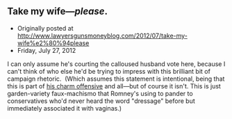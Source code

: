 ## Take my wife—<em>please</em>.

 * Originally posted at http://www.lawyersgunsmoneyblog.com/2012/07/take-my-wife%e2%80%94please
 * Friday, July 27, 2012

I can only assume he's courting the calloused husband vote here, because I can't think of who else he'd be trying to impress with this brilliant bit of campaign rhetoric.  (Which assumes this statement is intentional, being that this is part of [his charm offensive](http://lawyersgunsmon.wpengine.com/2012/07/mitt-romney-diplomat) and all—but of course it isn't. This is just garden-variety faux-machismo that Romney's using to pander to conservatives who'd never heard the word "dressage" before but immediately associated it with vaginas.)